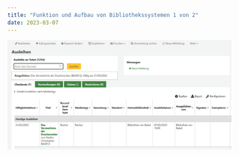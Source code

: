 ```yaml
---
title: "Funktion und Aufbau von Bibliothekssystemen 1 von 2"
date: 2023-03-07
---
```


![Test](https://github.com/tanyaZoller/Lerntagebuch-BAIN/blob/1d3fd3dad07ad009ce4b114393263b887a9a2a5e/img/Konto.png)

